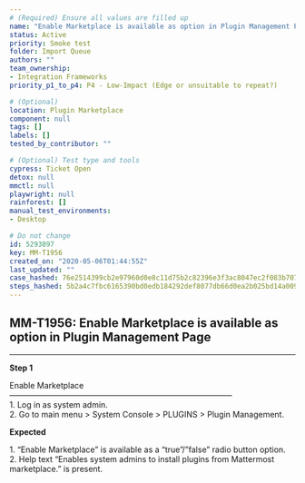 ```yaml
---
# (Required) Ensure all values are filled up
name: "Enable Marketplace is available as option in Plugin Management Page"
status: Active
priority: Smoke test
folder: Import Queue
authors: ""
team_ownership: 
- Integration Frameworks
priority_p1_to_p4: P4 - Low-Impact (Edge or unsuitable to repeat?)

# (Optional)
location: Plugin Marketplace
component: null
tags: []
labels: []
tested_by_contributor: ""

# (Optional) Test type and tools
cypress: Ticket Open
detox: null
mmctl: null
playwright: null
rainforest: []
manual_test_environments: 
- Desktop

# Do not change
id: 5293897
key: MM-T1956
created_on: "2020-05-06T01:44:55Z"
last_updated: ""
case_hashed: 76e2514399cb2e97960d0e8c11d75b2c82396e3f3ac8047ec2f083b707688f89e7e7e2951a610a109e5c40e577a97568
steps_hashed: 5b2a4c7fbc6165390bd0edb184292def8077db66d0ea2b025bd14a009f6986273406096c18e538e8343386628fd8e9f2
---
```


<!-- (Auto-generated) Based on frontmatter's "key" and "name" -->

## MM-T1956: Enable Marketplace is available as option in Plugin Management Page

---

**Step 1**

Enable Marketplace\
————————————————————————————\
1\. Log in as system admin.\
2\. Go to main menu > System Console > PLUGINS > Plugin Management.

**Expected**

1\. “Enable Marketplace” is available as a “true”/”false” radio button option.\
2\. Help text “Enables system admins to install plugins from Mattermost marketplace.” is present.
